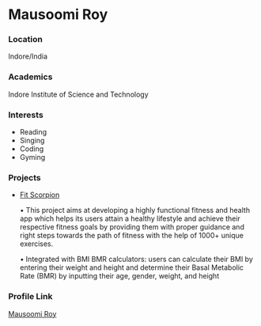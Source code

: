 # Mausoomi Roy

### Location

Indore/India

### Academics

Indore Institute of Science and Technology

### Interests

- Reading
- Singing
- Coding
- Gyming

### Projects

- [Fit Scorpion](https://github.com/Mausoomi12/Fit-scorpion-minor) 

    • This project aims at developing a highly functional fitness and health app which helps its users attain a healthy lifestyle
    and achieve their respective fitness goals by providing them with proper guidance and right steps towards the
    path of fitness with the help of 1000+ unique exercises.

    • Integrated with BMI BMR calculators: users can calculate their BMI by entering their weight and height and determine
    their Basal Metabolic Rate (BMR) by inputting their age, gender, weight, and height

### Profile Link

[Mausoomi Roy](https://github.com/Mausoomi12)
